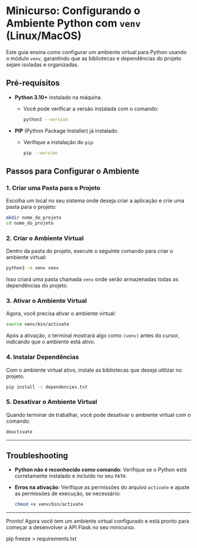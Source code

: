 
# Minicurso: Configurando o Ambiente Python com `venv` (Linux/MacOS)

Este guia ensina como configurar um ambiente virtual para Python usando o módulo `venv`, garantindo que as bibliotecas e dependências do projeto sejam isoladas e organizadas.

## Pré-requisitos

- **Python 3.10+** instalado na máquina.
  - Você pode verificar a versão instalada com o comando:

    ```bash
    python3 --version
    ```

- **PIP** (Python Package Installer) já instalado.
  - Verifique a instalação do `pip`:

    ```bash
    pip --version
    ```

## Passos para Configurar o Ambiente

### 1. Criar uma Pasta para o Projeto

Escolha um local no seu sistema onde deseja criar a aplicação e crie uma pasta para o projeto:

```bash
mkdir nome_do_projeto
cd nome_do_projeto
```

### 2. Criar o Ambiente Virtual

Dentro da pasta do projeto, execute o seguinte comando para criar o ambiente virtual:

```bash
python3 -m venv venv
```

Isso criará uma pasta chamada `venv` onde serão armazenadas todas as dependências do projeto.

### 3. Ativar o Ambiente Virtual

Agora, você precisa ativar o ambiente virtual:

```bash
source venv/bin/activate
```

Após a ativação, o terminal mostrará algo como `(venv)` antes do cursor, indicando que o ambiente está ativo.

### 4. Instalar Dependências

Com o ambiente virtual ativo, instale as bibliotecas que deseja utilizar no projeto.

```bash
pip install -r dependencies.txt
```


### 5. Desativar o Ambiente Virtual

Quando terminar de trabalhar, você pode desativar o ambiente virtual com o comando:

```bash
deactivate
```

---

## Troubleshooting

- **Python não é reconhecido como comando**: Verifique se o Python está corretamente instalado e incluído no seu `PATH`.
- **Erros na ativação**: Verifique as permissões do arquivo `activate` e ajuste as permissões de execução, se necessário:

  ```bash
  chmod +x venv/bin/activate
  ```

---

Pronto! Agora você tem um ambiente virtual configurado e está pronto para começar a desenvolver a API Flask no seu minicurso.


pip freeze > requirements.txt
